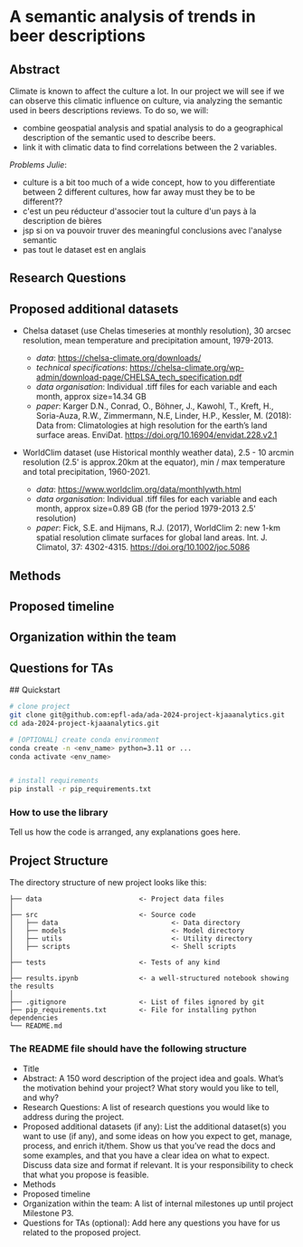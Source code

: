 
# A semantic analysis of trends in beer descriptions

## Abstract
Climate is known to affect the culture a lot. In our project we will see if we can observe this climatic influence on culture, via analyzing the semantic used in beers descriptions reviews. To do so, we will:
- combine geospatial analysis and spatial analysis to do a geographical description of the semantic used to describe beers.
- link it with climatic data to find correlations between the 2 variables.

*Problems Julie*:
- culture is a bit too much of a wide concept, how to you differentiate between 2 different cultures, how far away must they be to be different??
- c'est un peu réducteur d'associer tout la culture d'un pays à la description de bières
- jsp si on va pouvoir truver des meaningful conclusions avec l'analyse semantic
- pas tout le dataset est en anglais

## Research Questions

## Proposed additional datasets

- Chelsa dataset (use Chelas timeseries at monthly resolution), 30 arcsec resolution, mean temperature and precipitation amount, 1979-2013.
    - *data*: https://chelsa-climate.org/downloads/
    - *technical specifications*: https://chelsa-climate.org/wp-admin/download-page/CHELSA_tech_specification.pdf
    - *data organisation*: Individual .tiff files for each variable and each month, approx size=14.34 GB 
    - *paper*: Karger D.N., Conrad, O., Böhner, J., Kawohl, T., Kreft, H., Soria-Auza, R.W., Zimmermann, N.E, Linder, H.P., Kessler, M. (2018): Data from: Climatologies at high resolution for the earth’s land surface areas. EnviDat. https://doi.org/10.16904/envidat.228.v2.1

- WorldClim dataset (use Historical monthly weather data), 2.5 - 10 arcmin resolution (2.5' is approx.20km at the equator), min / max temperature and total precipitation, 1960-2021. 
    - *data*: https://www.worldclim.org/data/monthlywth.html
    - *data organisation*:  Individual .tiff files for each variable and each month, approx size=0.89 GB (for the period 1979-2013 2.5' resolution)
    - *paper*: Fick, S.E. and Hijmans, R.J. (2017), WorldClim 2: new 1-km spatial resolution climate surfaces for global land areas. Int. J. Climatol, 37: 4302-4315. https://doi.org/10.1002/joc.5086


## Methods

## Proposed timeline

## Organization within the team

## Questions for TAs


## Quickstart

```bash
# clone project
git clone git@github.com:epfl-ada/ada-2024-project-kjaaanalytics.git
cd ada-2024-project-kjaaanalytics.git

# [OPTIONAL] create conda environment
conda create -n <env_name> python=3.11 or ...
conda activate <env_name>


# install requirements
pip install -r pip_requirements.txt
```



### How to use the library
Tell us how the code is arranged, any explanations goes here.



## Project Structure

The directory structure of new project looks like this:

```
├── data                        <- Project data files
│
├── src                         <- Source code
│   ├── data                            <- Data directory
│   ├── models                          <- Model directory
│   ├── utils                           <- Utility directory
│   ├── scripts                         <- Shell scripts
│
├── tests                       <- Tests of any kind
│
├── results.ipynb               <- a well-structured notebook showing the results
│
├── .gitignore                  <- List of files ignored by git
├── pip_requirements.txt        <- File for installing python dependencies
└── README.md
```

### The README file should have the following structure

- Title
- Abstract: A 150 word description of the project idea and goals. What’s the motivation behind your project? What story would you like to tell, and why?
- Research Questions: A list of research questions you would like to address during the project.
- Proposed additional datasets (if any): List the additional dataset(s) you want to use (if any), and some ideas on how you expect to get, manage, process, and enrich it/them. Show us that you’ve read the docs and some examples, and that you have a clear idea on what to expect. Discuss data size and format if relevant. It is your responsibility to check that what you propose is feasible.
- Methods
- Proposed timeline
- Organization within the team: A list of internal milestones up until project Milestone P3.
- Questions for TAs (optional): Add here any questions you have for us related to the proposed project.